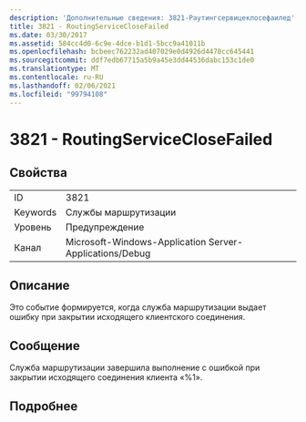 ```yaml
---
description: 'Дополнительные сведения: 3821-Раутингсервицеклосефаилед'
title: 3821 - RoutingServiceCloseFailed
ms.date: 03/30/2017
ms.assetid: 584cc4d0-6c9e-4dce-b1d1-5bcc9a41011b
ms.openlocfilehash: bcbeec762232ad407029e0d4926d4470cc645441
ms.sourcegitcommit: ddf7edb67715a5b9a45e3dd44536dabc153c1de0
ms.translationtype: MT
ms.contentlocale: ru-RU
ms.lasthandoff: 02/06/2021
ms.locfileid: "99794108"
---
```

# <a name="3821---routingserviceclosefailed"></a>3821 - RoutingServiceCloseFailed

## <a name="properties"></a>Свойства  
  
|||  
|-|-|  
|ID|3821|  
|Keywords|Службы маршрутизации|  
|Уровень|Предупреждение|  
|Канал|Microsoft-Windows-Application Server-Applications/Debug|  
  
## <a name="description"></a>Описание  

 Это событие формируется, когда служба маршрутизации выдает ошибку при закрытии исходящего клиентского соединения.  
  
## <a name="message"></a>Сообщение  

 Служба маршрутизации завершила выполнение с ошибкой при закрытии исходящего соединения клиента «%1».  
  
## <a name="details"></a>Подробнее
